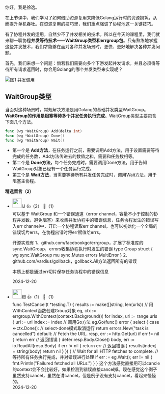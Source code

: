 你好，我是徐逸。

在上节课中，我们学习了如何借助资源复用来降低Golang运行时的资源损耗，从而提升单机吞吐。在资源复用的技巧里，我们重点强调了协程池这一关键技巧。

有了协程并发的运用，自然少不了并发相关的技术。所以在今天的课程里，我们就来聊一聊协程**并发等待技术——WaitGroup类型和errgroup包**。只有熟练地掌握这些并发技术，我们才能够在面对各种并发场景时，更快、更好地解决各种并发问题。

首先，我们来想一个问题：倘若我们需要向多个下游发起并发请求，并且必须得等待所有请求返回时，你会用Golang的哪个并发类型来实现呢？

![](https://static001.geekbang.org/resource/image/46/63/4648cf524f607d5a56f025f83fb84863.jpg?wh=7128x3139 "图1 并发调用")

## WaitGroup类型

当面对这种场景时，常规解决方法是用Golang的基础并发类型WaitGroup。**WaitGroup的作用是阻塞等待多个并发任务执行完成**。WaitGroup类型主要包含下面几个方法。

```go
func (wg *WaitGroup) Add(delta int)
func (wg *WaitGroup) Done()
func (wg *WaitGroup) Wait()
```

- 第一个是 **Add方法**，在任务运行之前，需要调用Add方法，用于设置需要等待完成的任务数，Add方法传进去的数值之和，需要和任务数相等。
- 第二个是 **Done方法**，每个任务完成时，需要调用Done方法，用于告知WaitGroup对象已经有一个任务运行完成。
- 第三个是 **Wait方法**，当需要等待所有并发任务完成时，调用Wait方法，用于阻塞主协程。
<div><strong>精选留言（2）</strong></div><ul>
<li><img src="https://static001.geekbang.org/account/avatar/00/27/19/fe/d31344db.jpg" width="30px"><span>lJ</span> 👍（2） 💬（1）<div>可以基于 WaitGroup 和一个错误通道（error channel，容量不小于控制的协程并发数，避免阻塞）来收集并发协程中的错误信息，任务协程发生的错误写入err channel中，开启一个协程读取err channel。也可以初始化一个全局的错误切片errs，在协程出错时将err赋值给errs。

开源实现有
1、github.com&#47;facebookgo&#47;errgroup，扩展了标准库的sync.WaitGroup，errors收集协程执行时发生的错误
type Group struct {
	wg     sync.WaitGroup
	mu     sync.Mutex
	errors MultiError
}
2、github.com&#47;vardius&#47;gollback，gollback.All方法返回所有的错误

本质上都是通过err切片保存任务协程中的错误信息</div>2024-12-20</li><br/><li><img src="https://static001.geekbang.org/account/avatar/00/2d/17/17/ffc85c92.jpg" width="30px"><span>橙</span> 👍（1） 💬（1）<div>func TestCancel(t *testing.T) {
    results := make([]string, len(urls))
    &#47;&#47; 用WithContext函数创建Group对象
    eg, ctx := errgroup.WithContext(context.Background())
    for index, url := range urls {
        url := url
        index := index
        &#47;&#47; 调用Go方法
        eg.Go(func() error {
            select {
            case &lt;-ctx.Done(): &#47;&#47; select-done模式取消运行
                return errors.New(&quot;task is cancelled&quot;)
            default:
                &#47;&#47; Fetch the URL.
                resp, err := http.Get(url)
                if err != nil {
                    return err &#47;&#47; 返回错误
                }
                defer resp.Body.Close()
                body, err := io.ReadAll(resp.Body)
                if err != nil {
                    return err &#47;&#47; 返回错误
                }
                results[index] = string(body)
                return nil
            }
        })
    }
    &#47;&#47; Wait for all HTTP fetches to complete.
    &#47;&#47; 等待所有任务执行完成，并对错误进行处理
    if err := eg.Wait(); err != nil {
        fmt.Println(&quot;Failured fetched all URLs.&quot;)
    }
}
这个方法感觉直接用可以cancle的context会不会比较好，如果检测到错误直接cancel掉。现在感觉这个例子虽然支持cancel，虽然在讲cancel，但是例子没有支持cancel，看起来怪怪的。</div>2024-12-20</li><br/>
</ul>